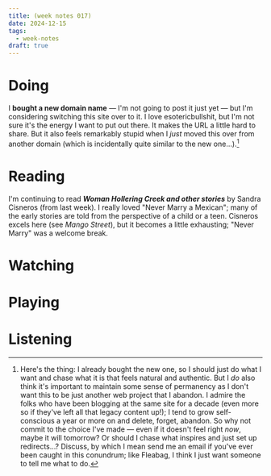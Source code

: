 ```yaml
---
title: (week notes 017)
date: 2024-12-15
tags:
  - week-notes
draft: true
---
```

# Doing
I **bought a new domain name** — I'm not going to post it just yet — but I'm considering switching this site over to it. I love esotericbullshit, but I'm not sure it's the energy I want to put out there. It makes the URL a little hard to share. But it also feels remarkably stupid when I _just_ moved this over from another domain (which is incidentally quite similar to the new one...).[^1]

# Reading
I'm continuing to read **_Woman Hollering Creek and other stories_** by Sandra Cisneros (from last week). I really loved "Never Marry a Mexican"; many of the early stories are told from the perspective of a child or a teen. Cisneros excels here (see _Mango Street_), but it becomes a little exhausting; "Never Marry" was a welcome break.

# Watching

# Playing

# Listening

[^1]: Here's the thing: I already bought the new one, so I should just do what I want and chase what it is that feels natural and authentic. But I *do* also think it's important to maintain some sense of permanency as I don't want this to be just another web project that I abandon. I admire the folks who have been blogging at the same site for a decade (even more so if they've left all that legacy content up!); I tend to grow self-conscious a year or more on and delete, forget, abandon. So why not commit to the choice I've made — even if it doesn't feel right _now_, maybe it will tomorrow? Or should I chase what inspires and just set up redirects...? Discuss, by which I mean send me an email if you've ever been caught in this conundrum; like Fleabag, I think I just want someone to tell me what to do.